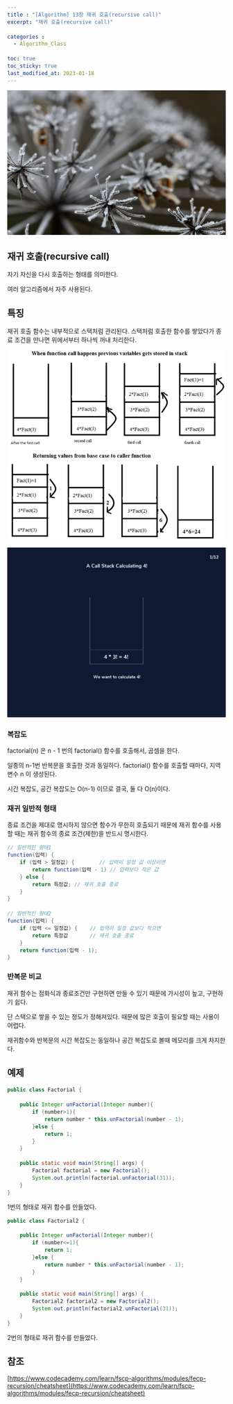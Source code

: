 ```yaml
---
title : "[Algorithm] 13장 재귀 호출(recursive call)"
excerpt: "재귀 호출(recursive call)"

categories :
  - Algorithm_Class

toc: true
toc_sticky: true
last_modified_at: 2023-01-18
---
```


![algorithms13_image1.jpg](/assets/images/algorithms13_image1.jpg?raw=true)

## 재귀 호출(recursive call)

자기 자신을 다시 호출하는 형태를 의미한다.

여러 알고리즘에서 자주 사용된다.

## 특징

재귀 호출 함수는 내부적으로 스택처럼 관리된다. 스택처럼 호출한 함수를 쌓았다가 종료 조건을 만나면 위에서부터 하나씩 꺼내 처리한다.

![algorithms13_image2.png](/assets/images/algorithms13_image2.png?raw=true)

![algorithms13_image3.webp](/assets/images/algorithms13_image3.webp?raw=true)

### 복잡도

factorial(n) 은 n - 1 번의 factorial() 함수를 호출해서, 곱셈을 한다.

일종의 n-1번 반복문을 호출한 것과 동일하다. factorial() 함수를 호출할 때마다, 지역변수 n 이 생성된다.

시간 복잡도, 공간 복잡도는 O(n-1) 이므로 결국, 둘 다 O(n)이다.

### 재귀 일반적 형태

종료 조건을 제대로 명시하지 않으면 함수가 무한히 호출되기 때문에 재귀 함수를 사용할 때는 재귀 함수의 종료 조건(제한)을 반드시 명시한다.

```java
// 일반적인 형태1
function(입력) {
    if (입력 > 일정값) {        // 입력이 일정 값 이상이면
        return function(입력 - 1) // 입력보다 작은 값
    } else {
        return 특정값; // 재귀 호출 종료
    }
}

// 일반적인 형태2
function(입력) {
    if (입력 <= 일정값) {    // 입력이 일정 값보다 작으면
        return 특정값       // 재귀 호출 종료
    } 
    return function(입력 - 1);
}
```

### 반복문 비교

재귀 함수는 점화식과 종료조건만 구현하면 만들 수 있기 때문에 가시성이 높고, 구현하기 쉽다.

단 스택으로 쌓을 수 있는 정도가 정해져있다. 때문에 많은 호출이 필요할 때는 사용이 어렵다.

재귀함수와 반복문의 시간 복잡도는 동일하나 공간 복잡도로 볼때 메모리를 크게 차지한다. 

## 예제

```java
public class Factorial {

    public Integer unFactorial(Integer number){
        if (number>1){
            return number * this.unFactorial(number - 1);
        }else {
            return 1;
        }
    }

    public static void main(String[] args) {
        Factorial factorial = new Factorial();
        System.out.println(factorial.unFactorial(31));
    }
}
```

1번의 형태로 재귀 함수를 만들었다.

```java
public class Factorial2 {

    public Integer unFactorial(Integer number){
        if (number<=1){
            return 1;
        }else {
            return number * this.unFactorial(number - 1);
        }
    }

    public static void main(String[] args) {
        Factorial2 factorial2 = new Factorial2();
        System.out.println(factorial2.unFactorial(31));
    }
}
```

2번의 형태로 재귀 함수를 만들었다.

## 참조

[https://www.codecademy.com/learn/fscp-algorithms/modules/fecp-recursion/cheatsheet](https://www.codecademy.com/learn/fscp-algorithms/modules/fecp-recursion/cheatsheet)
